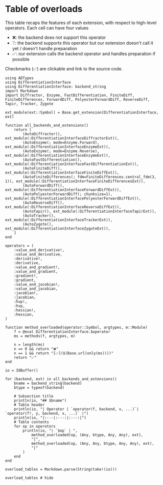 # Table of overloads

This table recaps the features of each extension, with respect to high-level operators.
Each cell can have four values

- ❌: the backend does not support this operator
- ❔: the backend supports this operator but our extension doesn't call it yet / doesn't handle preparation
- ✅: our extension calls the backend operator and handles preparation if possible

Checkmarks (✅) are clickable and link to the source code.

```@setup overloads
using ADTypes
using DifferentiationInterface
using DifferentiationInterface: backend_string
import Markdown
import Diffractor, Enzyme, FastDifferentiation, FiniteDiff, FiniteDifferences, ForwardDiff, PolyesterForwardDiff, ReverseDiff, Tapir, Tracker, Zygote

ext_module(ext::Symbol) = Base.get_extension(DifferentiationInterface, ext)

function all_backends_and_extensions()
    return [
        (AutoDiffractor(), ext_module(:DifferentiationInterfaceDiffractorExt)),
        (AutoEnzyme(; mode=Enzyme.Forward), ext_module(:DifferentiationInterfaceEnzymeExt)),
        (AutoEnzyme(; mode=Enzyme.Reverse), ext_module(:DifferentiationInterfaceEnzymeExt)),
        (AutoFastDifferentiation(), ext_module(:DifferentiationInterfaceFastDifferentiationExt)),
        (AutoFiniteDiff(), ext_module(:DifferentiationInterfaceFiniteDiffExt)),
        (AutoFiniteDifferences(; fdm=FiniteDifferences.central_fdm(3, 1)), ext_module(:DifferentiationInterfaceFiniteDifferencesExt)),
        (AutoForwardDiff(), ext_module(:DifferentiationInterfaceForwardDiffExt)),
        (AutoPolyesterForwardDiff(; chunksize=1), ext_module(:DifferentiationInterfacePolyesterForwardDiffExt)),
        (AutoReverseDiff(), ext_module(:DifferentiationInterfaceReverseDiffExt)),
        (AutoTapir(), ext_module(:DifferentiationInterfaceTapirExt)),
        (AutoTracker(), ext_module(:DifferentiationInterfaceTrackerExt)),
        (AutoZygote(), ext_module(:DifferentiationInterfaceZygoteExt)),
    ]
end

operators = (
    :value_and_derivative!, 
    :value_and_derivative, 
    :derivative!, 
    :derivative,   
    :value_and_gradient!, 
    :value_and_gradient, 
    :gradient!, 
    :gradient, 
    :value_and_jacobian!, 
    :value_and_jacobian, 
    :jacobian!, 
    :jacobian, 
    :hvp!, 
    :hvp, 
    :hessian!,
    :hessian, 
)

function method_overloaded(operator::Symbol, argtypes, m::Module)
    f = @eval DifferentiationInterface.$operator
    ms = methods(f, argtypes, m)

    n = length(ms)
    n == 0 && return "❌"
    n == 1 && return "[✅]($(Base.url(only(ms))))"
    return "✅"
end

io = IOBuffer()

for (backend, ext) in all_backends_and_extensions()
    bname = backend_string(backend)
    btype = typeof(backend)

    # Subsection title
    println(io, "## $bname")
    # Table header
    println(io, "| Operator | `operator(f, backend, x, ...)`| `operator(f!, y, backend, x, ...)` |")
    println(io, "|:---|:---:|:---:|")
    # Table contents
    for op in operators
        println(io, "| `$op` | ", 
            method_overloaded(op, (Any, btype, Any, Any), ext), 
            "|",
            method_overloaded(op, (Any, Any, btype, Any, Any), ext),
            "|" 
        )
    end
end

overload_tables = Markdown.parse(String(take!(io)))
```

```@example overloads
overload_tables # hide
```